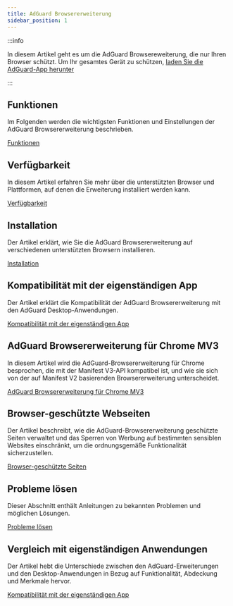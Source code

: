 ```yaml
---
title: AdGuard Browsererweiterung
sidebar_position: 1
---
```


:::info

In diesem Artikel geht es um die AdGuard Browsereweiterung, die nur Ihren Browser schützt. Um Ihr gesamtes Gerät zu schützen, [laden Sie die AdGuard-App herunter](https://adguard.com/download.html?auto=true)

:::

## Funktionen

Im Folgenden werden die wichtigsten Funktionen und Einstellungen der AdGuard Browsererweiterung beschrieben.

[Funktionen](/adguard-browser-extension/features)

## Verfügbarkeit

In diesem Artikel erfahren Sie mehr über die unterstützten Browser und Plattformen, auf denen die Erweiterung installiert werden kann.

[Verfügbarkeit](/adguard-browser-extension/availability)

## Installation

Der Artikel erklärt, wie Sie die AdGuard Browsererweiterung auf verschiedenen unterstützten Browsern installieren.

[Installation](/adguard-browser-extension/installation)

## Kompatibilität mit der eigenständigen App

Der Artikel erklärt die Kompatibilität der AdGuard Browsererweiterung mit den AdGuard Desktop-Anwendungen.

[Kompatibilität mit der eigenständigen App](adguard-browser-extension/compatibility)

## AdGuard Browsererweiterung für Chrome MV3

In diesem Artikel wird die AdGuard-Browsererweiterung für Chrome besprochen, die mit der Manifest V3-API kompatibel ist, und wie sie sich von der auf Manifest V2 basierenden Browsererweiterung unterscheidet.

[AdGuard Browsererweiterung für Chrome MV3](/adguard-browser-extension/mv3-version/)

## Browser-geschützte Webseiten

Der Artikel beschreibt, wie die AdGuard-Browsererweiterung geschützte Seiten verwaltet und das Sperren von Werbung auf bestimmten sensiblen Websites einschränkt, um die ordnungsgemäße Funktionalität sicherzustellen.

[Browser-geschützte Seiten](/adguard-browser-extension/protected-pages)

## Probleme lösen

Dieser Abschnitt enthält Anleitungen zu bekannten Problemen und möglichen Lösungen.

[Probleme lösen](/adguard-browser-extension/solving-problems)

## Vergleich mit eigenständigen Anwendungen

Der Artikel hebt die Unterschiede zwischen den AdGuard-Erweiterungen und den Desktop-Anwendungen in Bezug auf Funktionalität, Abdeckung und Merkmale hervor.

[Kompatibilität mit der eigenständigen App](/adguard-browser-extension/comparison-standalone)

